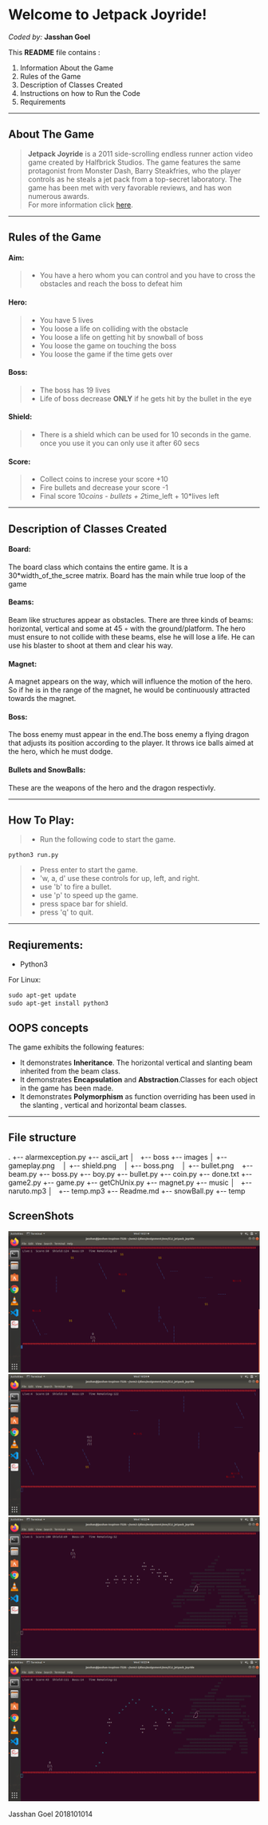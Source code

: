 Welcome to Jetpack Joyride!
===================
*Coded by:*
**Jasshan Goel**

This **README** file contains :
 1. Information About the Game
 2. Rules of the Game
 3. Description of Classes Created
 4. Instructions on how to Run the Code
 5. Requirements

----------


About The Game
-------------

>**Jetpack Joyride** is a 2011 side-scrolling endless runner action video game created by Halfbrick Studios. The game features the same protagonist from Monster Dash, Barry Steakfries, who the player controls as he steals a jet pack from a top-secret laboratory. The game has been met with very favorable reviews, and has won numerous awards.  
For more information click [here](https://en.wikipedia.org/wiki/Jetpack_Joyride).

----------


Rules of the Game
-------------------

#### Aim:
> - You have a hero whom you can control and you have to cross the obstacles and reach the boss to defeat him
#### Hero:
> - You have 5 lives
> - You loose a life on colliding with the obstacle
> - You loose a life on getting hit by snowball of boss
> - You loose the game on touching the boss
> - You loose the game if the time gets over
#### Boss:
> - The boss has 19 lives
> - Life of boss decrease **ONLY** if he gets hit by the bullet in the eye
#### Shield:
> - There is a shield which can be used for 10 seconds in the game. once you use it you can only use it after 60 secs
#### Score:
> - Collect coins to increse your score +10
> - Fire bullets and decrease your score -1
> - Final score 10*coins - bullets + 2*time_left + 10*lives left
------------------------

Description of Classes Created
--------------------------------------------
#### Board:
The board class which contains the entire game. It is a 30*width_of_the_scree matrix. Board has the main while true loop of the game
#### Beams:
Beam like structures appear as obstacles. There
are three kinds of beams: horizontal, vertical and some at 45 ◦ with the ground/platform. The
hero must ensure to not collide with these beams, else he will lose a life. He can use his
blaster to shoot at them and clear his way.
#### Magnet:
A magnet appears on the way, which will influence the motion of the
hero. So if he is in the range of the magnet, he would be continuously attracted towards
the magnet.
#### Boss:
The boss enemy must appear in the end.The boss enemy a flying dragon that adjusts its
position according to the player. It throws ice balls aimed at the hero, which he must dodge.
#### Bullets and SnowBalls:
These are the weapons of the hero and the dragon respectivly.
__________________

How To Play:
------------------
>- Run the following code to start the game.
```
python3 run.py
```
>- Press enter to start the game.
>- 'w, a, d' use these controls for up, left, and right.
>- use 'b' to fire a bullet.
>- use 'p' to speed up the game.
>- press space bar for shield.
>- press 'q' to quit.

___________________

Reqiurements:
--------------------
- Python3

For Linux:
```
sudo apt-get update
sudo apt-get install python3
```
OOPS concepts
------------

The game exhibits the following features: 
- It demonstrates **Inheritance**. The horizontal vertical and slanting beam inherited from
the beam class.
- It demonstrates **Encapsulation** and **Abstraction**.Classes for each object in the
game has been made.
- It demonstrates **Polymorphism** as function overriding has been used in the slanting , vertical and horizontal beam classes. 

------------
File structure
--------------
.
+-- alarmexception.py
+-- ascii_art
│   +-- boss
+-- images
│   +-- gameplay.png     
│   +-- shield.png     
│   +-- boss.png     
│   +-- bullet.png     
+-- beam.py
+-- boss.py
+-- boy.py
+-- bullet.py
+-- coin.py
+-- done.txt
+-- game2.py
+-- game.py
+-- getChUnix.py
+-- magnet.py
+-- music
│   +-- naruto.mp3
│   +-- temp.mp3
+-- Readme.md
+-- snowBall.py
+-- temp


ScreenShots
------------

![Alt text](/images/gameplay.png?raw=true "Basic Game Play")
![Alt text](/images/shield.png?raw=true "Shield")
![Alt text](/images/boss.png?raw=true "Boss")
![Alt text](/images/bullet.png?raw=true "Boss")


Jasshan Goel
2018101014









